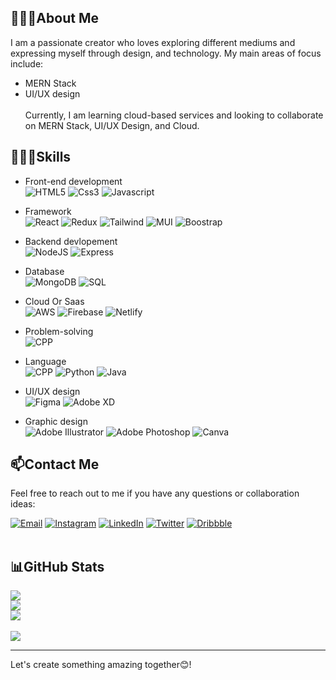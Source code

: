 
## 🧑🏻‍💼About Me

I am a passionate creator who loves exploring different mediums and expressing myself through design, and technology. My main areas of focus include:
- MERN Stack
- UI/UX design <br/><br/>Currently, I am learning cloud-based services and looking to collaborate on MERN Stack, UI/UX Design, and Cloud.

## 👨🏻‍💻Skills

- Front-end development <br/>
![HTML5](https://img.shields.io/badge/HTML5-E34F26?style=for-the-badge&logo=html5&logoColor=white)
![Css3](https://img.shields.io/badge/CSS3-1572B6?style=for-the-badge&logo=css3&logoColor=white)
![Javascript](https://img.shields.io/badge/JavaScript-323330?style=for-the-badge&logo=javascript&logoColor=F7DF1E)
- Framework <br/>
![React](https://img.shields.io/badge/React-20232A?style=for-the-badge&logo=react&logoColor=61DAFB)
![Redux](https://img.shields.io/badge/Redux-593D88?style=for-the-badge&logo=redux&logoColor=white)
![Tailwind](https://img.shields.io/badge/Tailwind_CSS-38B2AC?style=for-the-badge&logo=tailwind-css&logoColor=white)
![MUI](https://img.shields.io/badge/Material%20UI-007FFF?style=for-the-badge&logo=mui&logoColor=white)
![Boostrap](https://img.shields.io/badge/Bootstrap-563D7C?style=for-the-badge&logo=bootstrap&logoColor=white)
- Backend devlopement <br/>
![NodeJS](https://img.shields.io/badge/Node.js-339933?style=for-the-badge&logo=nodedotjs&logoColor=white)
![Express](https://img.shields.io/badge/Express.js-000000?style=for-the-badge&logo=express&logoColor=white)
- Database <br/>
![MongoDB](https://img.shields.io/badge/MongoDB-4EA94B?style=for-the-badge&logo=mongodb&logoColor=white)
![SQL](https://img.shields.io/badge/MySQL-005C84?style=for-the-badge&logo=mysql&logoColor=white)
- Cloud Or Saas <br/>
![AWS](https://img.shields.io/badge/AWS-%23FF9900.svg?style=for-the-badge&logo=amazon-aws&logoColor=white)
![Firebase](https://img.shields.io/badge/firebase-%23039BE5.svg?style=for-the-badge&logo=firebase)
![Netlify](https://img.shields.io/badge/netlify-%23000000.svg?style=for-the-badge&logo=netlify&logoColor=#00C7B7)

- Problem-solving <br/>
![CPP](https://img.shields.io/badge/C%2B%2B-00599C?style=for-the-badge&logo=c%2B%2B&logoColor=white)
- Language <br/>
![CPP](https://img.shields.io/badge/C%2B%2B-00599C?style=for-the-badge&logo=c%2B%2B&logoColor=white)
![Python](https://img.shields.io/badge/Python-FFD43B?style=for-the-badge&logo=python&logoColor=blue)
![Java](https://img.shields.io/badge/java-%23ED8B00.svg?style=for-the-badge&logo=openjdk&logoColor=white)
- UI/UX design <br/>
![Figma](https://img.shields.io/badge/figma-%23F24E1E.svg?style=for-the-badge&logo=figma&logoColor=white)
![Adobe XD](https://img.shields.io/badge/Adobe%20XD-470137?style=for-the-badge&logo=Adobe%20XD&logoColor=#FF61F6)
- Graphic design <br/>
![Adobe Illustrator](https://img.shields.io/badge/adobe%20illustrator-%23FF9A00.svg?style=for-the-badge&logo=adobe%20illustrator&logoColor=white)
![Adobe Photoshop](https://img.shields.io/badge/adobe%20photoshop-%2331A8FF.svg?style=for-the-badge&logo=adobe%20photoshop&logoColor=white)
![Canva](https://img.shields.io/badge/Canva-%2300C4CC.svg?style=for-the-badge&logo=Canva&logoColor=white)

## 📫Contact Me

Feel free to reach out to me if you have any questions or collaboration ideas:

[![Email](https://img.shields.io/badge/Gmail-D14836?style=for-the-badge&logo=gmail&logoColor=white)](mailto:senghaniheet40@gmail.com)
[![Instagram](https://img.shields.io/badge/Instagram-%23E4405F.svg?style=for-the-badge&logo=Instagram&logoColor=white)](https://www.instagram.com/heet_patel_23)
[![LinkedIn](https://img.shields.io/badge/LinkedIn-0077B5?style=for-the-badge&logo=linkedin&logoColor=white)](https://www.linkedin.com/in/heet-senghani-0b5a691ba)
[![Twitter](https://img.shields.io/badge/Twitter-1DA1F2?style=for-the-badge&logo=twitter&logoColor=white)](https://twitter.com/heet_senghani)
[![Dribbble](https://img.shields.io/badge/Dribbble-EA4C89?style=for-the-badge&logo=dribbble&logoColor=white)](https://dribbble.com/heet2312)
<br>
<br>

## 📊GitHub Stats
![](https://github-readme-stats.vercel.app/api?username=heet2312&theme=dark&hide_border=false&include_all_commits=true&count_private=true)<br/>
![](https://github-readme-streak-stats.herokuapp.com/?user=heet2312&theme=dark&hide_border=false)<br/>
![](https://github-readme-stats.vercel.app/api/top-langs/?username=heet2312&theme=dark&hide_border=false&include_all_commits=true&count_private=true&layout=compact)
<br/><br/>
![](https://komarev.com/ghpvc/?username=heet2312)
<hr/>
Let's create something amazing together😊!
